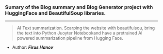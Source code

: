 ### Sumary of the Blog summary and Blog Generator project with HuggingFace and BeautifulSoup libraries.

---

> AI Text summarization. 
> Scarping the website with beautifulsou, bring the text into Python Juoyter Notebookand have a pretrained AI powered summarization pipeline from Hugging Face.



- Author: ***Firus Hanov***





